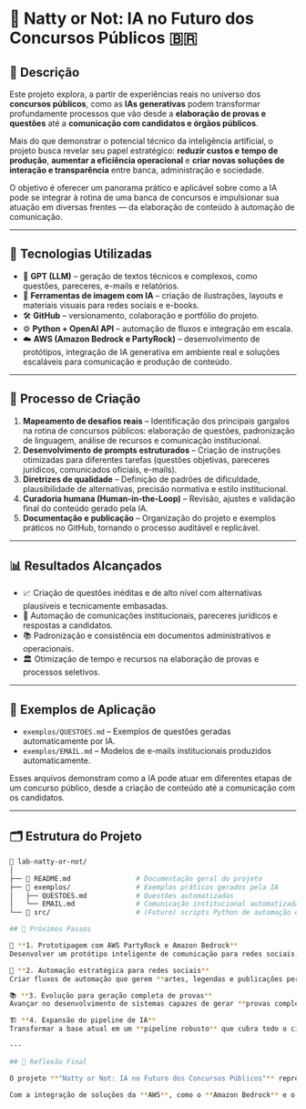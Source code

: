 # 🤖 Natty or Not: IA no Futuro dos Concursos Públicos 🇧🇷

## 📜 Descrição

Este projeto explora, a partir de experiências reais no universo dos **concursos públicos**, como as **IAs generativas** podem transformar profundamente processos que vão desde a **elaboração de provas e questões** até a **comunicação com candidatos e órgãos públicos**.  

Mais do que demonstrar o potencial técnico da inteligência artificial, o projeto busca revelar seu papel estratégico: **reduzir custos e tempo de produção**, **aumentar a eficiência operacional** e **criar novas soluções de interação e transparência** entre banca, administração e sociedade.

O objetivo é oferecer um panorama prático e aplicável sobre como a IA pode se integrar à rotina de uma banca de concursos e impulsionar sua atuação em diversas frentes — da elaboração de conteúdo à automação de comunicação.

---

## 🤖 Tecnologias Utilizadas

- 🧬 **GPT (LLM)** – geração de textos técnicos e complexos, como questões, pareceres, e-mails e relatórios.  
- 🎨 **Ferramentas de imagem com IA** – criação de ilustrações, layouts e materiais visuais para redes sociais e e-books.  
- 🛠️ **GitHub** – versionamento, colaboração e portfólio do projeto.  
- ⚙️ **Python + OpenAI API** – automação de fluxos e integração em escala.  
- ☁️ **AWS (Amazon Bedrock e PartyRock)** – desenvolvimento de protótipos, integração de IA generativa em ambiente real e soluções escaláveis para comunicação e produção de conteúdo.

---

## 🧪 Processo de Criação

1. **Mapeamento de desafios reais** – Identificação dos principais gargalos na rotina de concursos públicos: elaboração de questões, padronização de linguagem, análise de recursos e comunicação institucional.  
2. **Desenvolvimento de prompts estruturados** – Criação de instruções otimizadas para diferentes tarefas (questões objetivas, pareceres jurídicos, comunicados oficiais, e-mails).  
3. **Diretrizes de qualidade** – Definição de padrões de dificuldade, plausibilidade de alternativas, precisão normativa e estilo institucional.  
4. **Curadoria humana (Human-in-the-Loop)** – Revisão, ajustes e validação final do conteúdo gerado pela IA.  
5. **Documentação e publicação** – Organização do projeto e exemplos práticos no GitHub, tornando o processo auditável e replicável.

---

## 📊 Resultados Alcançados

- 📈 Criação de questões inéditas e de alto nível com alternativas plausíveis e tecnicamente embasadas.  
- 📩 Automação de comunicações institucionais, pareceres jurídicos e respostas a candidatos.  
- 📚 Padronização e consistência em documentos administrativos e operacionais.  
- 🏛️ Otimização de tempo e recursos na elaboração de provas e processos seletivos.

---

## 🧪 Exemplos de Aplicação

- `exemplos/QUESTOES.md` – Exemplos de questões geradas automaticamente por IA.  
- `exemplos/EMAIL.md` – Modelos de e-mails institucionais produzidos automaticamente.  

Esses arquivos demonstram como a IA pode atuar em diferentes etapas de um concurso público, desde a criação de conteúdo até a comunicação com os candidatos.

---

## 🗂️ Estrutura do Projeto

```bash
📁 lab-natty-or-not/
│
├── 📄 README.md                # Documentação geral do projeto
├── 📁 exemplos/                # Exemplos práticos gerados pela IA
│   ├── QUESTOES.md            # Questões automatizadas
│   └── EMAIL.md               # Comunicação institucional automatizada
└── 📁 src/                     # (Futuro) scripts Python de automação e integração

## 🚀 Próximos Passos

🔄 **1. Prototipagem com AWS PartyRock e Amazon Bedrock**  
Desenvolver um protótipo inteligente de comunicação para redes sociais, capaz de gerar automaticamente **posts otimizados para Instagram** com identidade visual da banca, título (ex.: “Edital Disponível”) e minitexto informativo. Essa solução aproximará a banca do público e ampliará o alcance da informação de forma automatizada e personalizada.

📢 **2. Automação estratégica para redes sociais**  
Criar fluxos de automação que gerem **artes, legendas e publicações periódicas**, reduzindo drasticamente o tempo operacional e garantindo atualizações contínuas sobre concursos e seleções públicas.

📚 **3. Evolução para geração completa de provas**  
Avançar no desenvolvimento de sistemas capazes de gerar **provas completas** a partir de conteúdos programáticos, incorporando técnicas de **RAG (Retrieval-Augmented Generation)** para garantir consistência, contextualização e precisão normativa no conteúdo gerado.

🏗️ **4. Expansão do pipeline de IA**  
Transformar a base atual em um **pipeline robusto** que cubra todo o ciclo: da elaboração e refinamento de conteúdo até a publicação e comunicação final com candidatos e órgãos públicos.

---

## 💭 Reflexão Final

O projeto **"Natty or Not: IA no Futuro dos Concursos Públicos"** representa um novo paradigma para o setor, mostrando que a IA não é apenas uma ferramenta de apoio, mas uma **parceira estratégica** na transformação digital de processos seletivos.  

Com a integração de soluções da **AWS**, como o **Amazon Bedrock** e o **PartyRock**, abre-se um novo horizonte para **protótipos inteligentes que unem tecnologia, comunicação e eficiência**, criando experiências mais ágeis, acessíveis e inovadoras para bancas e candidatos em todo o Brasil.


